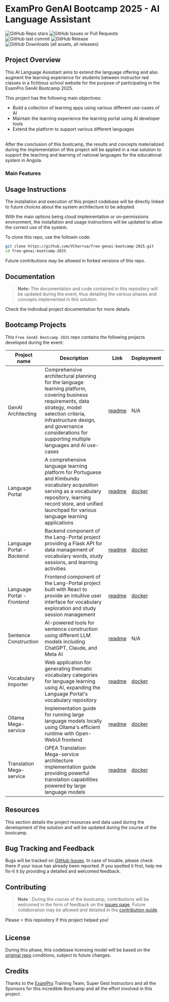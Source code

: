 <!-- free-genai-bootcamp-2025 -->
# ExamPro GenAI Bootcamp 2025 - AI Language Assistant

![GitHub Repo stars](https://img.shields.io/github/stars/VCharrua/free-genai-bootcamp-2025) 
![GitHub Issues or Pull Requests](https://img.shields.io/github/issues/VCharrua/free-genai-bootcamp-2025) 
![GitHub last commit](https://img.shields.io/github/last-commit/VCharrua/free-genai-bootcamp-2025) 
![GitHub Release](https://img.shields.io/github/v/release/VCharrua/free-genai-bootcamp-2025) 
![GitHub Downloads (all assets, all releases)](https://img.shields.io/github/downloads/VCharrua/free-genai-bootcamp-2025/total)


## Project Overview <!-- ✨ -->

This AI Language Assistant aims to extend the language offering and also augment the learning experience for students between instructor-led classes in a fictitious school website for the purpose of participating in the ExamPro GenAI Bootcamp 2025.

This project has the following main objectives:
- Build a collection of learning apps using various different use-cases of AI
- Maintain the learning experience the learning portal using AI developer tools
- Extend the platform to support various different languages

<br />
After the conclusion of this bootcamp, the results and concepts materialized during the implementation of this project will be applied in a real solution to support the teaching and learning of national languages for the educational system in Angola.


### Main Features

## Usage Instructions <!-- 🚀 -->

The installation and execution of this project codebase will be directly linked to future choices about the system architecture to be adopted.

With the main options being cloud implementation or on-permissions environment, the installation and usage instructions will be updated to allow the correct use of the system.

To clone this repo, use the followin code:

```sh
git clone https://github.com/VCharrua/free-genai-bootcamp-2025.git
cd free-genai-bootcamp-2025
``` 

Future contributions may be allowed in forked versions of this repo.

## Documentation <!-- 📚 -->

> **Note:** The documentation and code contained in this repository will be updated during the event, thus detailing the various phases and concepts implemented in this solution.

Check the individual project documentation for more details.

## Bootcamp Projects

This `Free GenAI Bootcamp 2025` repo contains the following projects developed during the event:

| Project name | Description | Link | Deployment |
|--------------|-------------|------|------------|
| GenAI Architecting | Comprehensive architectural planning for the language learning platform, covering business requirements, data strategy, model selection criteria, infrastructure design, and governance considerations for supporting multiple languages and AI use-cases | [readme](./genai-architecting/readme.md) | N/A |
| Language Portal | A comprehensive language learning platform for Portuguese and Kimbundu vocabulary acquisition serving as a vocabulary repository, learning record store, and unified launchpad for various language learning applications | [readme](./lang-portal/Readme.md) | [docker](./lang-portal/deployment/docker_compose) |
| Language Portal - *Backend* | Backend component of the Lang-Portal project providing a Flask API for data management of vocabulary words, study sessions, and learning activities | [readme](./lang-portal/backend-flask/readme.md) | [docker](./lang-portal/backend-flask/Dockerfile) |
| Language Portal - *Frontend* | Frontend component of the Lang-Portal project built with React to provide an intuitive user interface for vocabulary exploration and study session management | [readme](./lang-portal/frontend-react/README.md) | [docker](./lang-portal/frontend-react/Dockerfile) |
| Sentence Construction | AI-powered tools for sentence construction using different LLM models including ChatGPT, Claude, and Meta AI | [readme](./sentence-construction/readme.md) | N/A |
| Vocabulary Importer | Web application for generating thematic vocabulary categories for language learning using AI, expanding the Language Portal's vocabulary repository | [readme](./vocabulary-importer/README.md) | [docker](./vocabulary-importer/deployment/docker_compose) |
| Ollama Mega-service | Implementation guide for running large language models locally using Ollama's efficient runtime with Open-WebUI frontend | [readme](./opea-comps/ollama/README.md) | [docker](./opea-comps/ollama/deployment/docker_compose) |
| Translation Mega-service | OPEA Translation Mega-service architecture implementation guide providing powerful translation capabilities powered by large language models | [readme](./opea-comps/mega-service/readme.md) | [docker](./opea-comps/mega-service/translation/deployment/docker_compose) |


## Resources 

This section details the project resources and data used during the development of the solution and will be updated during the course of the bootcamp.

## Bug Tracking and Feedback

Bugs will be tracked on [GitHub Issues](https://github.com/VCharrua/free-genai-bootcamp-2025/issues). In case of trouble, please check there if your issue has already been reported. If you spotted it first, help me fix-it it by providing a detailed and welcomed feedback.


## Contributing <!-- 🤝 -->

> **Note** : During the course of the bootcamp, contributions will be welcomed in the form of feedback on the [issues page](https://github.com/VCharrua/free-genai-bootcamp-2025/issues). Future collaboration may be allowed and detailed in the [contribution guide](https://github.com/VCharrua/free-genai-bootcamp-2025/CONTRIBUTING.md).

Please ⭐️ this repository if this project helped you!

## License <!-- 📃 -->

During this phase, this codebase licensing model will be based on the [original repo](https://github.com/ExamProCo/free-genai-bootcamp-2025) conditions, subject to future changes. 

## Credits
Thanks to the [ExamPro](https://exampro.co/) Training Team, Super Gest Instructors and all the Sponsors for this incredible Bootcamp and all the effort involved in this project.

